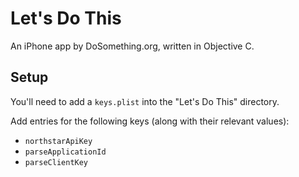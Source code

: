 # Let's Do This
An iPhone app by DoSomething.org, written in Objective C.

## Setup
You'll need to add a `keys.plist` into the "Let's Do This" directory.

Add entries for the following keys (along with their relevant values):
* `northstarApiKey`
* `parseApplicationId`
* `parseClientKey`
